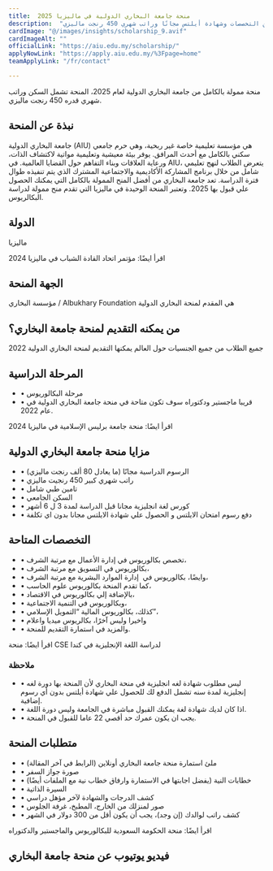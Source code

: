 ```yaml
---
title:  منحة جامعة البخاري الدولية في ماليزيا 2025 
description:  "منحة ممولة بالكامل في جامعة البخاري الدولية في ماليزيا في العديد من التخصصات وشهادة أيلتس مجانًا وراتب شهري 450 رنجت ماليزي." 
cardImage: "@/images/insights/scholarship_9.avif" 
cardImageAlt: "" 
officialLink: "https://aiu.edu.my/scholarship/" 
applyNowLink: "https://apply.aiu.edu.my/%3Fpage=home" 
teamApplyLink: "/fr/contact"

---
```


منحة ممولة بالكامل من جامعة البخاري الدولية لعام 2025، المنحة تشمل السكن وراتب شهري قدره 450 رنجت ماليزي.

## نبذة عن المنحة

جامعة البخاري الدولية (AIU) هي مؤسسة تعليمية خاصة غير ربحية، وهي حرم جامعي سكني بالكامل مع أحدث المرافق. يوفر بيئة معيشية وتعليمية مواتية لاكتشاف الذات، ورعاية العلاقات وبناء التفاهم حول القضايا العالمية. في AIU، يتعرض الطلاب لنهج تعليمي شامل من خلال برنامج المشاركة الأكاديمية والاجتماعية المشترك الذي يتم تنفيذه طوال فترة الدراسة. تعد جامعة البخاري من أفضل المنح الممولة بالكامل التي يمكنك الحصول علي قبول بها 2025. وتعتبر المنحة الوحيدة في ماليزيا التي تقدم منح ممولة لدراسة البكالريوس.

## الدولة

ماليزيا

اقرأ ايضًا: مؤتمر اتحاد القادة الشباب في ماليزيا 2024

## الجهة المنحة

مؤسسة البخاري / Albukhary Foundation هي المقدم لمنحة البخاري الدولية

## من يمكنه التقديم لمنحة جامعة البخاري؟

جميع الطلاب من جميع الجنسيات حول العالم يمكنها التقديم لمنحة البخاري الدولية 2022

## المرحلة الدراسية

- • مرحلة البكالوريوس
- • قريبا ماجستير ودكتوراه سوف تكون متاحة في منحة جامعة البخاري الدولية في عام 2022.

اقرأ ايضًا: منحة جامعة برليس الإسلامية في ماليزيا 2024

## مزايا منحة جامعة البخاري الدولية

- • الرسوم الدراسية مجانًا (ما يعادل 80 ألف رنجت ماليزي)
- • راتب شهري كبير 450 رنجيت ماليزي
- • تامين طبي شامل
- • السكن الجامعي
- • كورس لغة انجليزية مجانا قبل الدراسة لمدة 3 ل 6 أشهر
- • دفع رسوم امتحان الايلتس و الحصول علي شهادة الايلتس مجانا بدون اي تكلفة

## التخصصات المتاحة

- • تخصص بكالوريوس في إدارة الأعمال مع مرتبة الشرف،
- • بكالوريوس في التسويق مع مرتبة الشرف،
- • وايضًا، بكالوريوس في  إدارة الموارد البشرية مع مرتبة الشرف،
- • كما تقدم المنحة بكالوريوس علوم الحاسب،
- • بالإضافة إلي بكالوريوس في الاقتصاد،
- • وبكالوريوس في التنمية الاجتماعية،
- • كذلك، بكالوريوس المالية “التمويل الإسلامي”،
- • واخيرا وليس آخرًا، بكالريوس ميديا واعلام
- • والمزيد في استمارة التقديم للمنحة.

اقرأ ايضًا: منحة CSE لدراسة اللغة الإنجليزية في كندا

### ملاحظة

- • ليس مطلوب شهادة لغه انجليزية في منحة البخاري لأن المنحة بها دورة لغه إنجليزية لمدة سنه تشمل الدفع لك للحصول علي شهادة أيلتس بدون أي رسوم إضافية.
- • اذا كان لديك شهادة لغة يمكنك القبول مباشرة في الجامعة وليس دورة اللغة.
- • يجب ان يكون عمرك حد أقصي 22 عاما للقبول في المنحة.

## متطلبات المنحة

- • ملئ استمارة منحة جامعة البخاري أونلاين (الرابط في آخر المقالة)
- • صورة جواز السفر
- • خطابات النية (يفضل اجابتها في الاستمارة وارفاق خطاب نية مع الملفات أيضًا)
- • السيرة الذاتية
- • كشف الدرجات والشهادة لآخر مؤهل دراسي
- • صور لمنزلك من الخارج، المطبخ، غرفة الجلوس
- • كشف راتب لوالدك (إن وجد)، يجب أن يكون أقل من 300 دولار في الشهر

اقرأ ايضًا: منحة الحكومة السعودية للبكالوريوس والماجستير والدكتوراه

## فيديو يوتيوب عن منحة جامعة البخاري

